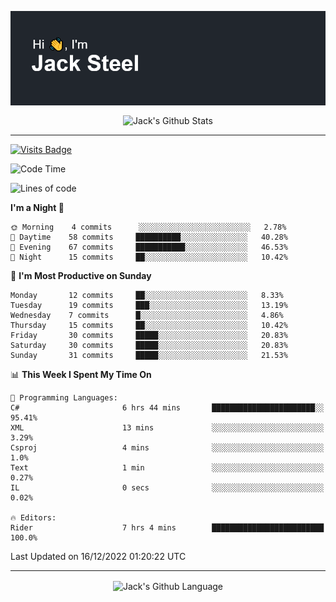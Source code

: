 <p align="center">
  <img align="center" src="https://github.com/JackSteel97/JackSteel97/blob/main/header.png?raw=true" alt="Hi, I'm Jack Steel" /> 
 </p>
<p align="center">
 <img align="center" src="https://github-readme-stats.vercel.app/api?username=jacksteel97&show_icons=true&count_private=true&theme=dracula" alt="Jack's Github Stats" /> 
</p>

<hr/>

[![Visits Badge](https://badges.pufler.dev/visits/JackSteel97/JackSteel97?color=blue&label=Profile%20Visits)](https://github.com/JackSteel97)
<!--START_SECTION:waka-->
![Code Time](http://img.shields.io/badge/Code%20Time-503%20hrs%2022%20mins-blue)

![Lines of code](https://img.shields.io/badge/From%20Hello%20World%20I%27ve%20Written-864%20Thousand%20lines%20of%20code-blue)

**I'm a Night 🦉** 

```text
🌞 Morning    4 commits      ░░░░░░░░░░░░░░░░░░░░░░░░░   2.78% 
🌆 Daytime    58 commits     ██████████░░░░░░░░░░░░░░░   40.28% 
🌃 Evening    67 commits     ███████████░░░░░░░░░░░░░░   46.53% 
🌙 Night      15 commits     ██░░░░░░░░░░░░░░░░░░░░░░░   10.42%

```
📅 **I'm Most Productive on Sunday** 

```text
Monday       12 commits     ██░░░░░░░░░░░░░░░░░░░░░░░   8.33% 
Tuesday      19 commits     ███░░░░░░░░░░░░░░░░░░░░░░   13.19% 
Wednesday    7 commits      █░░░░░░░░░░░░░░░░░░░░░░░░   4.86% 
Thursday     15 commits     ██░░░░░░░░░░░░░░░░░░░░░░░   10.42% 
Friday       30 commits     █████░░░░░░░░░░░░░░░░░░░░   20.83% 
Saturday     30 commits     █████░░░░░░░░░░░░░░░░░░░░   20.83% 
Sunday       31 commits     █████░░░░░░░░░░░░░░░░░░░░   21.53%

```


📊 **This Week I Spent My Time On** 

```text
💬 Programming Languages: 
C#                       6 hrs 44 mins       ███████████████████████░░   95.41% 
XML                      13 mins             ░░░░░░░░░░░░░░░░░░░░░░░░░   3.29% 
Csproj                   4 mins              ░░░░░░░░░░░░░░░░░░░░░░░░░   1.0% 
Text                     1 min               ░░░░░░░░░░░░░░░░░░░░░░░░░   0.27% 
IL                       0 secs              ░░░░░░░░░░░░░░░░░░░░░░░░░   0.02%

🔥 Editors: 
Rider                    7 hrs 4 mins        █████████████████████████   100.0%

```


 Last Updated on 16/12/2022 01:20:22 UTC
<!--END_SECTION:waka-->

<hr/>

<p align="center">
    <img align="center" src="https://github-readme-stats.vercel.app/api/top-langs/?username=jacksteel97&langs_count=10&layout=compact&theme=dracula" alt="Jack's Github Language" /> 
</p>
